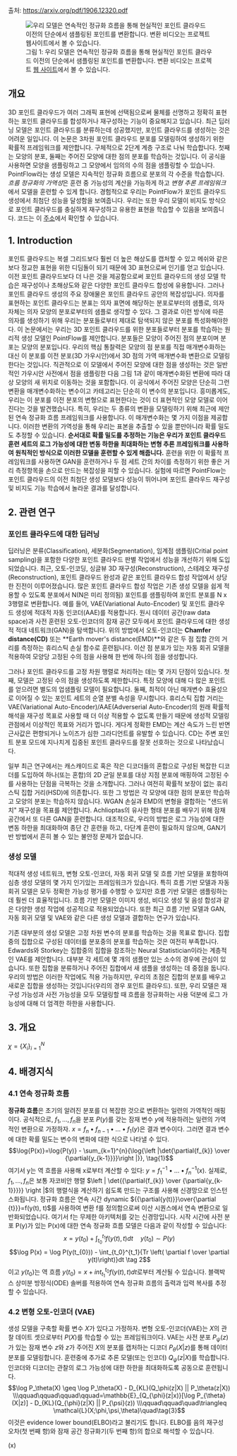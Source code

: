출처: https://arxiv.org/pdf/1906.12320.pdf

<figure>
<img src="https://ommant.com/wp-content/uploads/2021/08/PointFlow_fig1.jpg" alt="우리 모델은 연속적인 정규화 흐름을 통해 현실적인 포인트 클라우드 이전의 단순에서 샘플링된 포인트를 변환합니다. 변환 비디오는 프로젝트 웹사이트에서 볼 수 있습니다.">
<figcaption>그림 1: 우리 모델은 연속적인 정규화 흐름을 통해 현실적인 포인트 클라우드 이전의 단순에서 샘플링된 포인트를 변환합니다. 변환 비디오는 프로젝트 <a href="https://www.guandaoyang.com/PointFlow">웹 사이트</a>에서 볼 수 있습니다.</figcaption>

</figure>

## 개요
3D 포인트 클라우드가 여러 그래픽 표현에 선택됨으로써 물체를 선명하고 정확히 표현하는 포인트 클라우드를 합성하거나 재구성하는 기능이 중요해지고 있습니다. 최근 딥러닝 모델은 포인트 클라우드를 분류하는데 성공했지만, 포인트 클라우드를 생성하는 것은 어려운 일입니다. 이 논문은 3차원 포인트 클라우드 분포를 모델링하여 생성하기 위한 확률적 프레임워크를 제안합니다. 구체적으로 2단계 계층 구조로 나눠 학습합니다. 첫째는 모양의 분포, 둘째는 주어진 모양에 대한 점의 분포를 학습하는 것입니다. 이 공식을 사용하면 모양을 샘플링하고 그 모양에서 임의의 수의 점을 샘플링할 수 있습니다. PointFlow라는 생성 모델은 지속적인 정규화 흐름으로 분포의 각 수준을 학습합니다. *흐름 정규화의 가역성*은 훈련 중 가능성의 계산을 가능하게 하고 *변형 추론 프레임워크*에서 모델을 훈련할 수 있게 합니다. 경험적으로 우리는 PointFlow가 포인트 클라우드 생성에서 최첨단 성능을 달성함을 보여줍니다. 우리는 또한 우리 모델이 비지도 방식으로 포인트 클라우드를 충실하게 재구성하고 유용한 표현을 학습할 수 있음을 보여줍니다. 코드는 이 [주소](https://github.com/stevenygd/PointFlow)에서 확인할 수 있습니다.

## 1. Introduction
포인트 클라우드는 복셀 그리드보다 훨씬 더 높은 해상도를 캡처할 수 있고 메쉬와 같은 보다 정교한 표현을 위한 디딤돌이 되기 때문에 3D 표현으로써 인기를 얻고 있습니다. 이전 포인트 클라우드보다 더 나은 것을 제공함으로써 포인트 클라우드의 생성 모델 학습은 재구성이나 초해상도와 같은 다양한 포인트 클라우드 합성에 유용합니다. 그러나 포인트 클라우드 생성의 주요 장애물은 포인트 클라우드 공안의 복잡성입니다. 의자를 표현하는 포인트 클라우드는 분표는 의자 표면에 해당하는 분포로부터의 샘플로, 의자 자체는 의자 모양의 분포로부터의 샘플로 생각할 수 있다. 그 결과로 이런 방식에 따른 의자를 생성하기 위해 우리는 분포들로부터 제대로 탐색되지 않은 분포를 특성화해야한다.
이 논문에서는 우리는 3D 포인트 클라우드를 위한 분포들로부터 분포를 학습하는 원리적 생성 모델인 PointFlow를 제안합니다. 분포들은 모양이 주어진 점의 분포이며 분포는 모양의 분포입니다. 우리의 핵심 통찰력은 모양의 점 분포를 직접 매개변수화하는 대신 이 분포를 이전 분포(3D 가우시안)에서 3D 점의 가역 매개변수화 변환으로 모델링한다는 것입니다. 직관적으로 이 모델에서 주어진 모양에 대한 점을 생성하는 것은 일반적인 가우시안 사전에서 점을 샘플링한 다음 그림 1과 같이 매개변수화된 변환에 따라 대상 모양의 새 위치로 이동하는 것을 포함합니다. 이 공식에서 주어진 모양은 단순히 그런 변환을 매개변수화하는 변수이고 카테고리는 단순히 이 변수의 분포입니다. 흥미롭게도, 우리는 이 분포를 이전 분포의 변형으로 표현한다는 것이 더 표현적인 모양 모델로 이어진다는 것을 발견했습니다. 특히, 우리는 두 종류의 변환을 모델링하기 위해 최근에 제안된 연속 정규화 흐름 프레임워크를 사용합니다.
이 매개변수화는 몇 가지 이점을 제공합니다. 이러한 변환의 가역성을 통해 우리는 표본을 추출할 수 있을 뿐만아니라 확률 밀도도 추정할 수 있습니다. **순서대로 확률 밀도를 추정하는 기능은 우리가 포인트 클라우드 훈련 세트의 로그 가능성에 대한 변동 하한을 최대화하는 변형 추론 프레임워크를 사용하여 원칙적인 방식으로 이러한 모델을 훈련할 수 있게 해줍니다.** 훈련을 위한 이 확률적 프레임워크를 사용하면 GAN을 훈련하거나 두 점 세트 간의 차이를 측정하기 위한 좋은 거리 측정항목을 손으로 만드는 복잡성을 피할 수 있습니다. 실험에 따르면 PointFlow는 포인트 클라우드의 이전 최첨단 생성 모델보다 성능이 뛰어나며 포인트 클라우드 재구성 및 비지도 기능 학습에서 놀라운 결과를 달성합니다.

## 2. 관련 연구
### 포인트 클라우드에 대한 딥러닝
딥러닝은 분류(Classification), 세분화(Segmentation), 임계점 샘플링(Critial point sampling)을 포함한 다양한 포인트 클라우드 판별 작업에서 성능을 개선하기 위해 도입되었습니다. 최근, 오토-인코딩, 싱글뷰 3D 재구성(Reconstruction), 스테레오 재구성(Reconstruction), 포인트 클라우드 완성과 같은 포인트 클라우드 합성 작업에서 상당한 진전이 이루어졌습니다. 많은 포인트 클라우드 합성 작업은 기존 생성 모델을 쉽게 적용할 수 있도록 분포에서 N(N은 미리 정의됨) 포인트를 샘플링하여 포인트 분포를 N x 3행렬로 변환합니다. 예를 들어, VAE(Variational Auto-Encoder) 및 포인트 클라우드 생성에 적대적 자동 인코더(AAE)를 적용합니다. 원시 데이터 공간(raw data space)과 사전 훈련된 오토-인코더의 잠재 공간 모두에서 포인트 클라우드에 대한 생성적 적대 네트워크(GAN)을 탐색합니다. 위의 방법에서 오토-인코더는 **Chamfer distance(CD)** 또는 **Earth mover's distance(EMD)**와 같은 두 점 집합 간의 거리를 측정하는 휴리스틱 손실 함수로 훈련됩니다. 이산 점 분포가 있는 자동 회귀 모델을 적용하여 모양당 고정된 수의 점을 사용해 한 번에 하나의 점을 생성합니다.

그러나 포인트 클라우드를 고정 차원 행렬로 처리하는 데는 몇 가지 단점이 있습니다. 첫째, 모델은 고정된 수의 점을 생성하도록 제한합니다. 특정 모양에 대해 다 많은 포인트를 얻으려면 별도의 업샘플링 모델이 필요합니다. 둘째, 최적이 아닌 매개변수 효율성으로 이어질 수 있는 포인트 세트의 순열 분별 속성을 무시합니다. 휴리스틱 집합 거리는 VAE(Variational Auto-Encoder)/AAE(Adverserial Auto-Encoder)의 원래 확률적 해석을 재구성 목표로 사용할 때 더 이상 적용할 수 없도록 만들기 때문에 생성적 모델링 관점에서 이상적인 목표와 거리가 멉니다. 게다게 정확한 EMD는 계산 속도가 느린 반면 근사값은 편향되거나 노이즈가 심한 그라디언트를 유발할 수 있습니다. CD는 주변 포인트 분포 모드에 지나치게 집중된 포인트 클라우드를 잘못 선호하는 것으로 나타났습니다.

일부 최근 연구에서는 캐스캐이드로 혹은 작은 디코더들의 혼합으로 구성된 복잡한 디코더를 도입하여 하나(또는 혼합)의 2D 균일 분포를 대상 지점 분포에 매핑하여 고정된 수를 사용하는 단점을 극복하는 것을 소개합니다. 그러나 여전히 확률적 보장이 없는 휴리스틱 집합 거리(HSD)에 의존합니다. 또한 그 방법은 각 모양에 대한 점의 분포만 학습하고 모양의 분포는 학습하지 않습니다. WGAN 손실과 EMD의 변형을 결합하는 "샌드위치" 재구성을 목표를 제안합니다. Achlioptas의 유사한 형태 분포를 배우기 위해 잠재 공간에서 또 다른 GAN을 훈련합니다. 대조적으로, 우리의 방법은 로그 가능성에 대한 변동 하한을 최대화하여 종단 간 훈련을 하고, 다단계 훈련이 필요하지 않으며, GAN기반 방법에서 흔히 볼 수 있는 불안정 문제가 없습니다.

### 생성 모델
적대적 생성 네트워크, 변형 오토-인코더, 자동 회귀 모델 및 흐름 기반 모델을 포함하여 심층 생성 모델의 몇 가지 인기있는 프레임워크가 있습니다. 특히 흐름 기반 모델과 자동 회귀 모델은 모두 정확한 가능성 평가를 수행할 수 있지만 흐름 기반 모델은 샘플링하는 데 훨씬 더 효율적입니다. 흐름 기반 모델은 이미지 생성, 비디오 생성 및 음성 합성과 같은 다양한 생성 작업에 성공적으로 적용되었습니다. 또한 최근 흐름 기반 모델과 GAN, 자동 회귀 모델 및 VAE와 같은 다른 생성 모델과 결합하는 연구가 있습니다. 

기존 대부분의 생성 모델은 고정 차원 변수의 분포를 학습하는 것을 목표로 합니다. 집합중의 집합으로 구성된 데이터를 분포중의 분포를 학습하는 것은 여전히 부족합니다. Edwards와 Storkey는 집합중의 집합을 참조하는 Neural Statistician이라는 계층적인 VAE를 제안합니다. 대부분 각 세트에 몇 개의 샘플만 있는 소수의 경우에 관심이 있습니다. 또한 집합을 분류하거나 주어진 집합에서 새 샘플을 생성하는 데 중점을 둡니다. 우리의 방법은 이러한 작업에도 적용 가능하지만, 우리의 초점은 집합의 분포를 배우고 새로운 집합을 생성하는 것입니다(우리의 경우 포인트 클라우드). 또한, 우리 모델은 재구성 가능성과 사전 가능성을 모두 모델링할 때 흐름을 정규화하는 사용 덕분에 로그 가능성에 대해 더 엄격한 하한을 사용합니다.

## 3. 개요
$\chi=\{X_i\}^N_{i=1}$



## 4. 배경지식
### 4.1 연속 정규화 흐름
**정규화 흐름**은 초기의 알려진 분포를 더 복잡한 것으로 변환하는 일련의 가역적인 매핑이다. 공식적으로, $f_1, ...,  f_n$을 분포 $P(y)$를 갖는 잠재 변수 $y$에 적용하려는 일련의 가역적인 변환으로 가정하자. $x = f_{n} \bullet f_{n-1} \bullet ... \bullet f_{1}(y)$은 결과 변수이다. 그러면 결과 변수에 대한 확률 밀도는 변수의 변화에 대한 식으로 나타낼 수 있다.
$$\log{P(x)}=\log{P(y)} - \sum_{k=1}^{n}{\log{\left |\det{\partial{f_{k}} \over {\partial{y_{k-1}}}}\right |}}, \tag{1}$$
여기서 y는 역 흐름을 사용해 x로부터 계산할 수 있다: $y = f_{1}^{-1} \bullet ... \bullet f_{n}^{-1}(x)$. 실제로, $f_1, ..., f_{n}$은 보통 자코비안 행렬 $\left | \det{{\partial{f_{k}} \over {\partial{y_{k-1}}}}} \right |$의 행렬식을 계산하기 쉽도록 만드는 구조를 사용해 신경망으로 인스턴스화됩니다. 정규화 흐름은 연속 시간 dynamic ${{\partial{y(t)}}\over{\partial {t}}}=f(y(t), t)$를 사용하여 변환 f를 정의함으로써 이산 시퀀스에서 연속 변환으로 일반화되었습니다. 여기서 f는 무제한 아키텍처를 갖는 신경망입니다. 시작 시간에 사전 분포 P(y)가 있는 P(x)에 대한 연속 정규화 흐름 모델은 다음과 같이 작성할 수 있습니다:
$$x=y(t_0)+\int_{t_0}^{t_1}{f(y(t), t)dt}\quad y(t_{0})\sim P(y)$$
$$\log P(x) = \log P(y(t_{0})) - \int_{t_0}^{t_1}{Tr \left( \partial f \over \partial y(t)\right)}dt \tag 2$$
이고 $y(t_0)$는 역 흐름 $y(t_0)=x+int_{t_1}^{t_0}{f(y(t), t)dt}$로부터 계산될 수 있습니다. 블랙박스 상미분 방정식(ODE) 솔버를 적용하여 연속 정규화 흐름의 출력과 입력 복사를 추정할 수 있습니다.
### 4.2 변형 오토-인코더 (VAE)
생성 모델을 구축할 확률 변수 $X$가 있다고 가정하자. 변형 오토-인코더(VAE)는 $X$의 관찰 데이트 셋으로부터 $P(X)$를 학습할 수 있는 프레임워크이다. VAE는 사전 분포 $P_{\psi}(z)$가 있는 잠재 변수 $z$와 $z$가 주어진 $X$의 분포를 캡처하는 디코더 $P_{\theta}(X|z)$를 통해 데이터 분포를 모델링합니다. 훈련중에 추가로 추론 모델(또는 인코더) $Q_{\psi}(z|X)$를 학습합니다. 인코더와 디코더는 관찰의 로그 가능성에 대한 하한을 최대화하도록 공동으로 훈련됩니다.
$$\log P_\theta(X) \geq \log P_\theta(X) - D_{KL}(Q_\phi(z|X) || P_\theta(z|X)) 
\\\qquad\qquad\qquad\qquad=\mathbb{E}_{Q_{\phi}(z|x)}[\log P_{\theta}(X|z)] - D_{KL}(Q_{\phi}(z|X) || P_{\psi}(z))
\\\qquad\qquad\quad\triangleq \mathcal{L}(X;\phi,\psi,\theta)\quad\tag{3}$$
이것은 evidence lower bound(ELBO)라고 불리기도 합니다. ELBO를 음의 재구성 오차(첫 번째 항)와 잠재 공간 정규화기(두 번째 항)의 합으로 해석할 수 있습니다.

\(x\)
